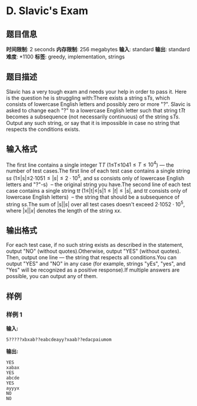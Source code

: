 # D. Slavic's Exam

## 题目信息

**时间限制**: 2 seconds
**内存限制**: 256 megabytes
**输入**: standard
**输出**: standard
**难度**: *1100
**标签**: greedy, implementation, strings

## 题目描述

Slavic has a very tough exam and needs your help in order to pass it. Here is the question he is struggling with:There exists a string s$T$$s$, which consists of lowercase English letters and possibly zero or more "?". Slavic is asked to change each "?" to a lowercase English letter such that string t$T$$t$ becomes a subsequence (not necessarily continuous) of the string s$T$$s$. Output any such string, or say that it is impossible in case no string that respects the conditions exists.

## 输入格式

The first line contains a single integer T$T$ (1≤T≤104$1 \leq T \leq 10^4$) — the number of test cases.The first line of each test case contains a single string s$s$ (1≤|s|≤2⋅105$1 \leq |s| \leq 2 \cdot 10^5$, and s$s$ consists only of lowercase English letters and "?"-s)  – the original string you have.The second line of each test case contains a single string t$t$ (1≤|t|≤|s|$1 \leq |t| \leq |s|$, and t$t$ consists only of lowercase English letters)  – the string that should be a subsequence of string s$s$.The sum of |s|$|s|$ over all test cases doesn't exceed 2⋅105$2 \cdot 10^5$, where |x|$|x|$ denotes the length of the string x$x$.

## 输出格式

For each test case, if no such string exists as described in the statement, output "NO" (without quotes).Otherwise, output "YES" (without quotes). Then, output one line — the string that respects all conditions.You can output "YES" and "NO" in any case (for example, strings "yEs", "yes", and "Yes" will be recognized as a positive response).If multiple answers are possible, you can output any of them.

## 样例

### 样例 1

**输入:**
```
5?????xbxab??eabcdeayy?xaab??edacpaiumom
```

**输出:**
```
YES
xabax
YES
abcde
YES
ayyyx
NO
NO
```
